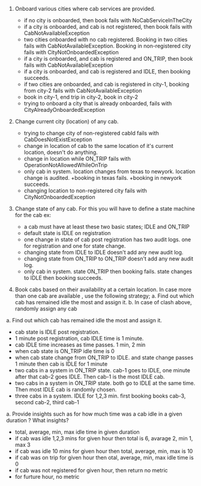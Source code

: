 1. Onboard various cities where cab services are provided.
   - if no city is onboarded, then book fails with NoCabServiceInTheCity 
   - if a city is onboarded, and cab is not registered, then book fails with CabNotAvailableException 
   - two cities onboarded with no cab registered. Booking in two cities fails with CabNotAvailableException. Booking in non-registered city fails with CityNotOnboardedException
   - if a city is onboarded, and cab is registered and ON_TRIP, then book fails with CabNotAvailableException 
   - if a city is onboarded, and cab is registered and IDLE, then booking succeeds.
   - if two cities are onboarded, and cab is registered in city-1, booking  from city-2 fails with CabNotAvailableException
   - book in city-1, end trip in city-2, book in city-2
   - trying to onboard a city that is already onboarded, fails with CityAlreadyOnboardedException 

2. Change current city (location) of any cab. 
   - trying to change city of non-registered cabId fails with CabDoesNotExistException
   - change in location of cab to the same location of it's current location, doesn't do anything.
   - change in location while ON_TRIP fails with OperationNotAllowedWhileOnTrip
   - only cab in system. location changes from texas to newyork. location change is audited. +booking in texas fails. +booking in newyork succeeds.
   - changing location to non-registered city fails with CityNotOnboardedException

3. Change state of any cab. For this you will have to define a state machine for the cab ex:
   - a cab must have at least these two basic states; IDLE and ON_TRIP
   - default state is IDLE on registration
   - one change in state of cab post registration has two audit logs. one for registration and one for state change.
   - changing state from IDLE to IDLE doesn't add any new audit log.
   - changing state from ON_TRIP to ON_TRIP doesn't add any new audit log.
   - only cab in system. state ON_TRIP then booking fails. state changes to IDLE then booking succeeds.

4. Book cabs based on their availability at a certain location. In case more than one cab are
   available , use the following strategy;
   a. Find out which cab has remained idle the most and assign it.
   b. In case of clash above, randomly assign any cab

a. Find out which cab has remained idle the most and assign it.
   - cab state is IDLE post registration.
   - 1 minute post registration, cab IDLE time is 1 minute.
   - cab IDLE time increases as time passes. 1 min, 2 min
   - when cab state is ON_TRIP idle time is 0
   - when cab state change from ON_TRIP to IDLE. and state change passes 1 minute then cab is IDLE for 1 minute
   - two cabs in a system in ON_TRIP state. cab-1 goes to IDLE, one minute after that cab-2 goes IDLE. Then cab-1 is the most IDLE cab.
   - two cabs in a system in ON_TRIP state. both go to IDLE at the same time. Then most IDLE cab is randomly chosen.
   - three cabs in a system. IDLE for 1,2,3 min. first booking books cab-3, second cab-2, third cab-1

a. Provide insights such as for how much time was a cab idle in a given duration ?
What insights?
   - total, average, min, max idle time in given duration
   - if cab was idle 1,2,3 mins for given hour then total is 6, avarage 2, min 1, max 3
   - if cab was idle 10 mins for given hour then total, average, min, max is 10
   - if cab was on trip for given hour then otal, average, min, max idle time is 0
   - if cab was not registered for given hour, then return no metric
   - for furture hour, no metric

